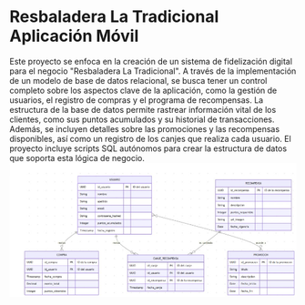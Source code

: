 # Resbaladera La Tradicional Aplicación Móvil
Este proyecto se enfoca en la creación de un sistema de fidelización digital para el negocio "Resbaladera La Tradicional". A través de la implementación de un modelo de base de datos relacional, se busca tener un control completo sobre los aspectos clave de la aplicación, como la gestión de usuarios, el registro de compras y el programa de recompensas. La estructura de la base de datos permite rastrear información vital de los clientes, como sus puntos acumulados y su historial de transacciones. Además, se incluyen detalles sobre las promociones y las recompensas disponibles, así como un registro de los canjes que realiza cada usuario. El proyecto incluye scripts SQL autónomos para crear la estructura de datos que soporta esta lógica de negocio.
![Diagrama ER](modelo_e_r.jpg)

